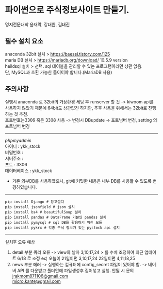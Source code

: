 
# 파이썬으로 주식정보사이트 만들기.
명지전문대학 윤재락, 강태원, 김태진



## 필수 설치 요소   
anaconda 32bit 설치 > https://baessi.tistory.com/125   
maria DB 설치 > https://mariadb.org/download/ 10.5.9 version   
heildsql 설치 > 선택. sql 테이블을 관리할 수 있는 프로그램이라면 상관 없음.   
단, MySQL과 호환 가능한 툴이어야 합니다.(MariaDB 사용)

## 주의사항 
실행시 anaconda 로 32bit의 가상환경 세팅 후 runserver 할 것 -> kiwoom api를 사용하지 않았기 때문에 64bit도 상관없긴 하지만, 추후 사용을 위해서는 32bit로 진행하는 것 추천.   
포트번호는3306 혹은 3308 사용 -> 변경시 DBupdate -> 포트넘버 변경, setting 의 포트넘버 변경

----
*phpmyadmin*   
아이디 : ykk_stock   
비밀번호 :    
서버주소 :    
포트 : 3306   
데이터베이스 : ykk_stock   

* 기존 외부DB를 사용하였으나, git에 커밋한 내용은 내부 DB를 사용할 수 있도록 변경하였습니다.

---
```shell
pip install Django # 장고설치   
pip install jsonfield # json 설치   
pip install bs4 # beautifulSoup 설치   
pip install pandas # DataFrame 기본인 pandas 설치   
pip install pymysql # sql DB를 활용하기 위한 모듈   
pip install pykrx # 각종 주식 정보가 있는 pystock api 설치   
```
----
설치후 오류 예상
1. detail 부분 쿼리 오류 -> view의 날자 3,10,17,24 > 를 수치 조정하여 최근 업데이트 6/18 로 조정 ex) 오늘이 21일이면 3,10,17,24  22일이면 4,11,18,25   
2. news 부분 에러 -> 실행하는 컴퓨터에 config_secret 파일이 있어야 함. -> 네이버 API 를 다운받고 폴더안에 파일생성후 집어넣고 실행.
안될 시 문의   
jrakmom971106@gmail.com   
micro.kante@gmail.com
